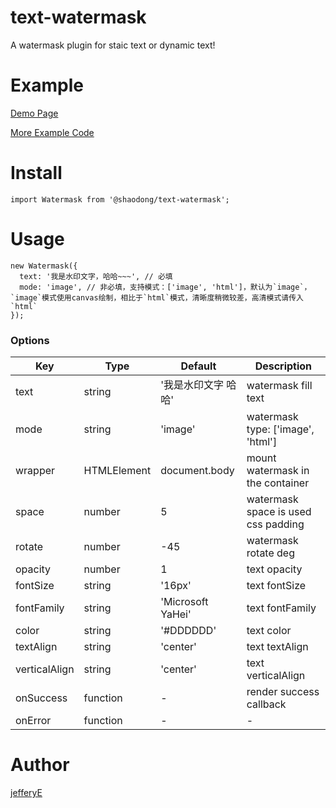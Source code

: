 # text-watermask

A watermask plugin for staic text or dynamic text!

# Example

[Demo Page]()

[More Example Code](https://github.com/jefferyE/text-watermask/tree/master/examples)

# Install

```
import Watermask from '@shaodong/text-watermask';

```

# Usage

```
new Watermask({
  text: '我是水印文字，哈哈~~~', // 必填
  mode: 'image', // 非必填，支持模式：['image', 'html']，默认为`image`，`image`模式使用canvas绘制，相比于`html`模式，清晰度稍微较差，高清模式请传入`html`
});

```

### Options

|  Key  | Type  |  Default  | Description  |
|  ----  | ----  |  ----  | ----  |
| text  | string | '我是水印文字 哈哈' | watermask fill text |
| mode  | string | 'image' | watermask type: ['image', 'html'] |
| wrapper  | HTMLElement | document.body | mount watermask in the container |
| space  | number | 5 | watermask space is used css padding |
| rotate  | number | -45 | watermask rotate deg |
| opacity  | number | 1 | text opacity |
| fontSize  | string | '16px' | text fontSize |
| fontFamily  | string | 'Microsoft YaHei' | text fontFamily |
| color  | string | '#DDDDDD' | text color |
| textAlign  | string | 'center' | text textAlign |
| verticalAlign  | string | 'center' | text verticalAlign |
| onSuccess  | function | - | render success callback |
| onError  | function | - | - |

# Author
[jefferyE](https://github.com/jefferyE)
